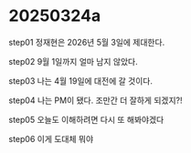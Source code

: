 # 20250324a

step01
정재현은 2026년 5월 3일에 제대한다.

step02
9월 1일까지 얼마 남지 않았다.

step03
나는 4월 19일에 대전에 갈 것이다.

step04
나는 PM이 됐다. 조만간 더 잘하게 되겠지?!

step05
오늘도 이해하려면 다시 또 해봐야겠다

step06
이게 도대체 뭐야

